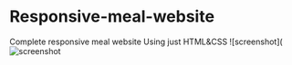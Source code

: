 # Responsive-meal-website
Complete responsive meal website
Using just HTML&CSS ![screenshot](![screenshot](https://user-images.githubusercontent.com/98873042/213912184-004c0561-7436-4e53-a270-534eb6a3ec12.png)
